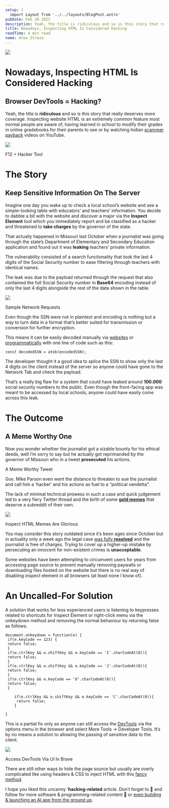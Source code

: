 ```yaml
---
setup: |
  import Layout from '../../layouts/BlogPost.astro'
pubDate: Feb 28 2022
description: Yeah, the title is ridiculous and so is this story that really deserves more coverage. Inspecting website HTML is an extremely common feature most normal people are aware of, having learned in school…
title: Nowadays, Inspecting HTML Is Considered Hacking
readTime: 4 min read
name: Alex Streza
---
```


![](https://miro.medium.com/max/1400/1*unzpkt9zgl3TG4L3oUsC8Q.png)

# Nowadays, Inspecting HTML Is Considered Hacking

## Browser DevTools = Hacking?

Yeah, the title is **ridiculous** and so is this story that really deserves more coverage. Inspecting website HTML is an extremely common feature most normal people are aware of, having learned in school to modify their grades in online gradebooks for their parents to see or by watching Indian [scammer payback](https://www.youtube.com/watch?v=B20Ul9sKb1E) videos on YouTube.

![](https://miro.medium.com/max/1134/0*NGQLn8dG7rchkEl7.png)

F12 = Hacker Tool

# The Story

## Keep Sensitive Information On The Server

Imagine one day you wake up to check a local school’s website and see a simple-looking table with educators’ and teachers’ information. You decide to dabble a bit with the website and discover a major via the **Inspect Element** tool which you immediately report and be classified as a hacker and threatened to **take charges** by the governor of the state.

That actually happened in Missouri last October when a journalist was going through the state’s Department of Elementary and Secondary Education application and found out it was **leaking** teachers’ private information.

The vulnerability consisted of a search functionality that took the last 4 digits of the Social Security number to ease filtering through teachers with identical names.

The leak was due to the payload returned through the request that also contained the full Social Security number in **Base64** encoding instead of only the last 4 digits alongside the rest of the data shown in the table.

![](https://miro.medium.com/max/1400/1*5vPKMDEk33UkDVMexnMjJg.png)

Sample Network Requests

Even though the SSN were not in plaintext and encoding is nothing but a way to turn data in a format that’s better suited for transmission or conversion for further encryption.

This means it can be easily decoded manually via [websites](https://www.base64decode.org/) or [programmatically](https://developer.mozilla.org/en-US/docs/Glossary/Base64) with one line of code such as this:

```
const decodedSSN = atob(encodedSSN);
```

The developer thought it a good idea to splice the SSN to show only the last 4 digits on the client instead of the server so anyone could have gone to the Network Tab and check the payload.

That’s a really big flaw for a system that could have leaked around **100.000** social security numbers to the public. Even though the front-facing app was meant to be accessed by local schools, anyone could have easily come across this leak.

# The Outcome

## A Meme Worthy One

Now you wonder whether the journalist got a sizable bounty for his ethical deeds, well I’m sorry to say but he actually got reprimanded by the governor of Missouri who in a tweet **prosecuted** his actions.

A Meme Worthy Tweet

Gov. Mike Parson even went the distance to threaten to sue the journalist and call him a ‘hacker’ and his actions as fuel to a “political vendetta”.

The lack of minimal technical prowess in such a case and quick judgement led to a very fiery Twitter thread and the birth of some [**gold memes**](https://www.reddit.com/r/missouri/comments/q9eqka/can_we_do_memes_because_this_is_a_very_memeable/) that deserve a subreddit of their own.

![](https://miro.medium.com/max/1400/0*RjlllGChAo8IAkKN.jpg)

Inspect HTML Memes Are Glorious

You may consider this story outdated since it’s been ages since October but in actuality only a week ago the legal case [was fully **resolved**](https://www.theregister.com/2022/02/15/missouri_html_hacking/) and the journalist is free of charges. Trying to cover up a higher-up mistake by persecuting an innocent for non-existent crimes is **unacceptable**.

Some websites have been attempting to circumvent users for years from accessing page source to prevent manually removing paywalls or downloading files hosted on the website but there is no real way of disabling inspect element in all browsers (at least none I know of).

# An Uncalled-For Solution

A solution that works for less experienced users is listening to keypresses related to shortcuts for Inspect Element or right-click menu via the onkeydown method and removing the normal behaviour by returning false as follows.

```
document.onkeydown = function(e) {
 if(e.keyCode == 123) {
 return false;
 }
 if(e.ctrlKey && e.shiftKey && e.keyCode == 'I'.charCodeAt(0)){
 return false;
 }
 if(e.ctrlKey && e.shiftKey && e.keyCode == 'J'.charCodeAt(0)){
 return false;
 }
 if(e.ctrlKey && e.keyCode == 'U'.charCodeAt(0)){
 return false;
 }

    if(e.ctrlKey && e.shiftKey && e.keyCode == 'C'.charCodeAt(0)){
     return false;
    }

}
```

This is a partial fix only as anyone can still access the [DevTools](https://developer.chrome.com/docs/devtools/) via the options menu in the browser and select More Tools -> Developer Tools. It’s by no means a solution to allowing the passing of sensitive data to the client.

![](https://miro.medium.com/max/1400/1*KwftsE2HkXkM1hjFfVqllw.png)

Access DevTools Via UI In Brave

There are still other ways to hide the page source but usually are overly complicated like using headers & CSS to inject HTML with this [fancy method](https://www.youtube.com/watch?v=msdymgkhePo).

I hope you liked this uncanny ‘**hacking-related** article. Don’t forget to 👏 and follow for more software & programming-related content 💜 or [even building & launching an AI app from the ground up](https://medium.com/r?url=https%3A%2F%2Fjavascript.plainenglish.io%2Fhow-i-launched-a-saas-in-60-days-with-an-empty-pocket-313aa59c3e78).
